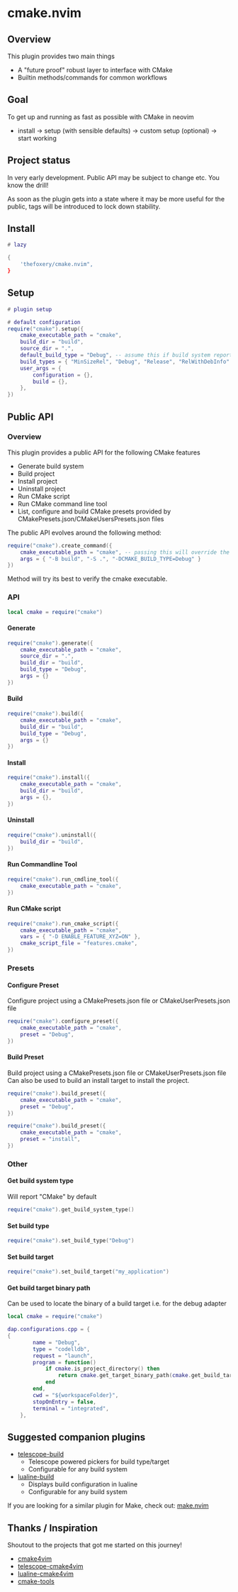 
# cmake.nvim

## Overview

This plugin provides two main things
- A "future proof" robust layer to interface with CMake
- Builtin methods/commands for common workflows

## Goal

To get up and running as fast as possible with CMake in neovim
- install -> setup (with sensible defaults) -> custom setup (optional) -> start working

## Project status

In very early development. Public API may be subject to change etc. You know the drill!

As soon as the plugin gets into a state where it may be more useful for the public, tags will
be introduced to lock down stability.

## Install

```lua
# lazy

{
    'thefoxery/cmake.nvim",
}
```

## Setup

```lua
# plugin setup

# default configuration
require("cmake").setup({
    cmake_executable_path = "cmake",
    build_dir = "build",
    source_dir = ".",
    default_build_type = "Debug", -- assume this if build system reports ""
    build_types = { "MinSizeRel", "Debug", "Release", "RelWithDebInfo" }
    user_args = {
        configuration = {},
        build = {},
    },
})
```

## Public API

### Overview

This plugin provides a public API for the following CMake features
- Generate build system
- Build project
- Install project
- Uninstall project
- Run CMake script
- Run CMake command line tool
- List, configure and build CMake presets provided by CMakePresets.json/CMakeUsersPresets.json files

The public API evolves around the following method:

```lua
require("cmake").create_command({
    cmake_executable_path = "cmake", -- passing this will override the default setting from setup()
    args = { "-B build", "-S .", "-DCMAKE_BUILD_TYPE=Debug" }
})
```

Method will try its best to verify the cmake executable.

### API

```lua
local cmake = require("cmake")
```

#### Generate

```lua
require("cmake").generate({
    cmake_executable_path = "cmake",
    source_dir = ".",
    build_dir = "build",
    build_type = "Debug",
    args = {}
})
```

#### Build

```lua
require("cmake").build({
    cmake_executable_path = "cmake",
    build_dir = "build",
    build_type = "Debug",
    args = {}
})
```

#### Install

```lua
require("cmake").install({
    cmake_executable_path = "cmake",
    build_dir = "build",
    args = {},
})
```

#### Uninstall

```lua
require("cmake").uninstall({
    build_dir = "build",
})
```

#### Run Commandline Tool

```lua
require("cmake").run_cmdline_tool({
    cmake_executable_path = "cmake",
})
```

#### Run CMake script

```lua
require("cmake").run_cmake_script({
    cmake_executable_path = "cmake",
    vars = { "-D ENABLE_FEATURE_XYZ=ON" },
    cmake_script_file = "features.cmake",
})
```

### Presets

#### Configure Preset

Configure project using a CMakePresets.json file or CMakeUserPresets.json file

```lua
require("cmake").configure_preset({
    cmake_executable_path = "cmake",
    preset = "Debug",
})
```

#### Build Preset

Build project using a CMakePresets.json file or CMakeUserPresets.json file
Can also be used to build an install target to install the project.

```lua
require("cmake").build_preset({
    cmake_executable_path = "cmake",
    preset = "Debug",
})

require("cmake").build_preset({
    cmake_executable_path = "cmake",
    preset = "install",
})
```

### Other

#### Get build system type

Will report "CMake" by default

```lua
require("cmake").get_build_system_type()
```

#### Set build type

```lua
require("cmake").set_build_type("Debug")
```

#### Set build target

```lua
require("cmake").set_build_target("my_application")
```

#### Get build target binary path

Can be used to locate the binary of a build target i.e. for the debug adapter

```lua
local cmake = require("cmake")

dap.configurations.cpp = {
{
        name = "Debug",
        type = "codelldb",
        request = "launch",
        program = function()
            if cmake.is_project_directory() then
                return cmake.get_target_binary_path(cmake.get_build_target())
            end
        end,
        cwd = "${workspaceFolder}",
        stopOnEntry = false,
        terminal = "integrated",
    },
```

## Suggested companion plugins

- [telescope-build](https://github.com/thefoxery/telescope-build.nvim)
    - Telescope powered pickers for build type/target
    - Configurable for any build system
- [lualine-build](https://github.com/thefoxery/lualine-build.nvim)
    - Displays build configuration in lualine
    - Configurable for any build system

If you are looking for a similar plugin for Make, check out: [make.nvim](https://github.com/thefoxery/make.nvim)

## Thanks / Inspiration

Shoutout to the projects that got me started on this journey!

- [cmake4vim](https://github.com/ilyachur/cmake4vim)
- [telescope-cmake4vim](https://github.com/SantinoKeupp/telescope-cmake4vim.nvim)
- [lualine-cmake4vim](https://github.com/SantinoKeupp/lualine-cmake4vim.nvim)
- [cmake-tools](https://github.com/Civitasv/cmake-tools.nvim)

